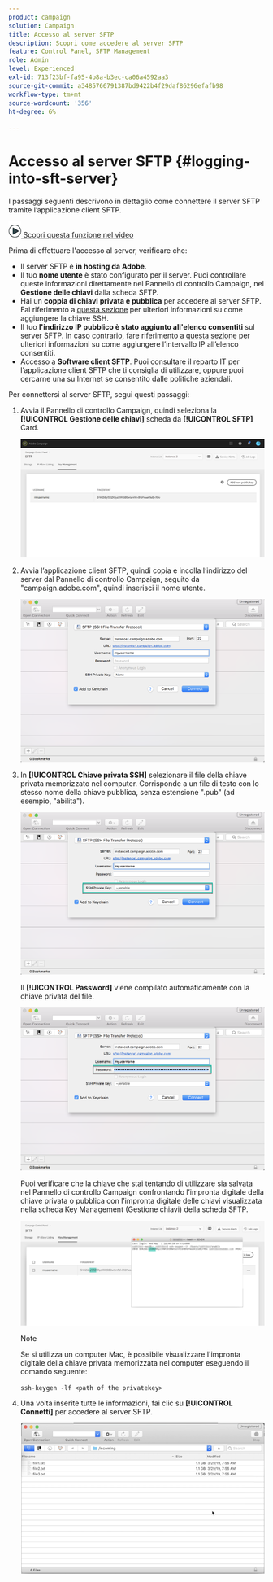 ```yaml
---
product: campaign
solution: Campaign
title: Accesso al server SFTP
description: Scopri come accedere al server SFTP
feature: Control Panel, SFTP Management
role: Admin
level: Experienced
exl-id: 713f23bf-fa95-4b8a-b3ec-ca06a4592aa3
source-git-commit: a3485766791387bd9422b4f29daf86296efafb98
workflow-type: tm+mt
source-wordcount: '356'
ht-degree: 6%

---
```


# Accesso al server SFTP {#logging-into-sft-server}

I passaggi seguenti descrivono in dettaglio come connettere il server SFTP tramite l’applicazione client SFTP.

![](assets/do-not-localize/how-to-video.png)[ Scopri questa funzione nel video](https://video.tv.adobe.com/v/27263?quality=12)

Prima di effettuare l&#39;accesso al server, verificare che:

* Il server SFTP è **in hosting da Adobe**.
* Il tuo **nome utente** è stato configurato per il server. Puoi controllare queste informazioni direttamente nel Pannello di controllo Campaign, nel **Gestione delle chiavi** dalla scheda SFTP.
* Hai un **coppia di chiavi privata e pubblica** per accedere al server SFTP. Fai riferimento a [questa sezione](../../sftp/using/key-management.md) per ulteriori informazioni su come aggiungere la chiave SSH.
* Il tuo **l&#39;indirizzo IP pubblico è stato aggiunto all&#39;elenco consentiti** sul server SFTP. In caso contrario, fare riferimento a [questa sezione](../../sftp/using/ip-range-allow-listing.md) per ulteriori informazioni su come aggiungere l’intervallo IP all’elenco consentiti.
* Accesso a **Software client SFTP**. Puoi consultare il reparto IT per l’applicazione client SFTP che ti consiglia di utilizzare, oppure puoi cercarne una su Internet se consentito dalle politiche aziendali.

Per connettersi al server SFTP, segui questi passaggi:

1. Avvia il Pannello di controllo Campaign, quindi seleziona la **[!UICONTROL Gestione delle chiavi]** scheda da **[!UICONTROL SFTP]** Card.

   ![](assets/sftp_card.png)

1. Avvia l’applicazione client SFTP, quindi copia e incolla l’indirizzo del server dal Pannello di controllo Campaign, seguito da &quot;campaign.adobe.com&quot;, quindi inserisci il nome utente.

   ![](assets/do-not-localize/connect1.png)

1. In **[!UICONTROL Chiave privata SSH]** selezionare il file della chiave privata memorizzato nel computer. Corrisponde a un file di testo con lo stesso nome della chiave pubblica, senza estensione &quot;.pub&quot; (ad esempio, &quot;abilita&quot;).

   ![](assets/do-not-localize/connect2.png)

   Il **[!UICONTROL Password]** viene compilato automaticamente con la chiave privata del file.

   ![](assets/do-not-localize/connect3.png)

   Puoi verificare che la chiave che stai tentando di utilizzare sia salvata nel Pannello di controllo Campaign confrontando l’impronta digitale della chiave privata o pubblica con l’impronta digitale delle chiavi visualizzata nella scheda Key Management (Gestione chiavi) della scheda SFTP.

   ![](assets/fingerprint_compare.png)

   >[!NOTE]
   >
   >Se si utilizza un computer Mac, è possibile visualizzare l&#39;impronta digitale della chiave privata memorizzata nel computer eseguendo il comando seguente:
   >
   >`ssh-keygen -lf <path of the privatekey>`

1. Una volta inserite tutte le informazioni, fai clic su **[!UICONTROL Connetti]** per accedere al server SFTP.

   ![](assets/do-not-localize/sftpconnected.png)

